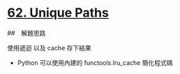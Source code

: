 # [62. Unique Paths](https://leetcode.com/problems/unique-paths/)

##　解題思路

使用遞迴 以及 cache 存下結果

- Python 可以使用內建的 functools.lru_cache 簡化程式碼
